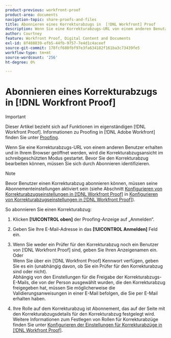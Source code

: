 ```yaml
---
product-previous: workfront-proof
product-area: documents
navigation-topic: share-proofs-and-files
title: Abonnieren eines Korrekturabzugs in  [!DNL Workfront] Proof
description: Wenn Sie eine Korrekturabzugs-URL von einem anderen Benutzer erhalten und in Ihrem Browser geöffnet werden, wird die Korrekturabzugsansicht im schreibgeschützten Modus gestartet. Bevor Sie den Korrekturabzug bearbeiten können, müssen Sie sich durch Abonnieren identifizieren.
author: Courtney
feature: Workfront Proof, Digital Content and Documents
exl-id: 8f488839-efb5-44fb-9757-7e4d1c4aceef
source-git-commit: 178fcf680fbf97e3fa634182f161ba3c73439fe5
workflow-type: tm+mt
source-wordcount: '256'
ht-degree: 0%

---
```


# Abonnieren eines Korrekturabzugs in [!DNL Workfront Proof]

>[!IMPORTANT]
>
>Dieser Artikel bezieht sich auf Funktionen im eigenständigen [!DNL Workfront Proof]. Informationen zu Proofing in [!DNL Adobe Workfront] finden Sie unter [Proofing](../../../review-and-approve-work/proofing/proofing.md).

Wenn Sie eine Korrekturabzugs-URL von einem anderen Benutzer erhalten und in Ihrem Browser geöffnet werden, wird die Korrekturabzugsansicht im schreibgeschützten Modus gestartet. Bevor Sie den Korrekturabzug bearbeiten können, müssen Sie sich durch Abonnieren identifizieren.

>[!NOTE]
>
>Bevor Benutzer einen Korrekturabzug abonnieren können, müssen seine Abonnementeinstellungen aktiviert sein (siehe Abschnitt [Konfigurieren von Korrekturabzugseinstellungen in [!DNL Workfront Proof]](../../../workfront-proof/wp-work-proofsfiles/manage-your-work/configure-proof-settings.md) in [Konfigurieren von Korrekturabzugseinstellungen in [!DNL Workfront Proof]](../../../workfront-proof/wp-work-proofsfiles/manage-your-work/configure-proof-settings.md)).

So abonnieren Sie einen Korrekturabzug:

1. Klicken **[!UICONTROL oben]** der Proofing-Anzeige auf „Anmelden“.
1. Geben Sie Ihre E-Mail-Adresse in das **[!UICONTROL Anmelden]** Feld ein.
1. Wenn Sie weder ein Prüfer für den Korrekturabzug noch ein Benutzer von [!DNL Workfront Proof] sind, geben Sie Ihren Anzeigenamen ein.\
   Oder\
   Wenn Sie über ein [!DNL Workfront Proof] Kennwort verfügen, geben Sie es ein (unabhängig davon, ob Sie ein Prüfer für den Korrekturabzug sind oder nicht).\
   Abhängig von den Einstellungen für die Freigabe der Korrekturabzugs-E-Mails, die von der Person ausgewählt wurden, die den Korrekturabzug freigegeben hat, müssen Sie möglicherweise die Validierungsanweisungen in einer E-Mail befolgen, die Sie per E-Mail erhalten haben.

1. Ihre Rolle auf dem Korrekturabzug ist Abonnement, das auf der Seite mit den Korrekturabzugsdetails für den Korrekturabzug festgelegt wird. Weitere Informationen zum Festlegen von Rollen für Korrekturabzüge finden Sie unter [Konfigurieren der Einstellungen für Korrekturabzüge in [!DNL Workfront Proof]](../../../workfront-proof/wp-work-proofsfiles/manage-your-work/configure-proof-settings.md).

